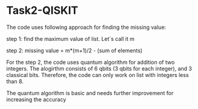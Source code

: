 # Task2-QISKIT
The code uses following approach for finding the missing value:

step 1: find the maximum value of list. Let´s call it m
        
step 2: missing value = m*(m+1)/2 - (sum of elements)

For the step 2, the code uses quantum algorithm for addition of two integers. The alogirthm consists of 6 qbits (3 qbits for each integer), and 3 classical bits. Therefore, the code can only work on list with integers less than 8.

The quantum algorithm is basic and needs further improvement for increasing the accuracy
